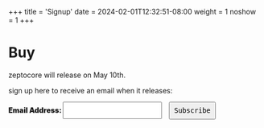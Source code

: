 +++
title = 'Signup'
date = 2024-02-01T12:32:51-08:00
weight = 1
noshow = 1
+++


# Buy 

zeptocore will release on May 10th. 

sign up here to receive an email when it releases:

<div id="signup">
<div id="mc_embed_signup">
<form
action="https://schollz.us21.list-manage.com/subscribe/post?u=6f305d82cde1a96e67a3c0577&amp;id=8f5c3ddc01&amp;f_id=0009ace1f0"
method="post" id="mc-embedded-subscribe-form" name="mc-embedded-subscribe-form" class="validate" target="_self"
novalidate="">
<div id="mc_embed_signup_scroll">
<div class="mc-field-group"><label for="mce-EMAIL" style="font-size:1em;font-weight:900;">Email Address:
</label><input type="email" name="EMAIL" class="required email" id="mce-EMAIL" required="" value=""
style="padding:0.5em; font-size:1em; font-family: 'Roboto Mono', monospace;  margin-right:1em;"><input
type="submit" name="subscribe" id="mc-embedded-subscribe" class="button" value="Subscribe"
style="font-family: 'Roboto Mono', monospace;padding:0.6em;"></div>
<div class="mc-field-group" style="display:none;"><label for="mce-ZEPTOCORE">WARES </label><input type="text"
name="ZEPTOCORE" class=" text" id="mce-ZEPTOCORE" value="zeptocore"></div>
<div id="mce-responses" class="clear">
<div class="response" id="mce-error-response" style="display: none;"></div>
<div class="response" id="mce-success-response" style="display: none;"></div>
</div>
<div style="position: absolute; left: -5000px;" aria-hidden="true"><input type="text"
name="b_6f305d82cde1a96e67a3c0577_8f5c3ddc01" tabindex="-1" value=""></div>
</div>
</form>
</div>
</div>